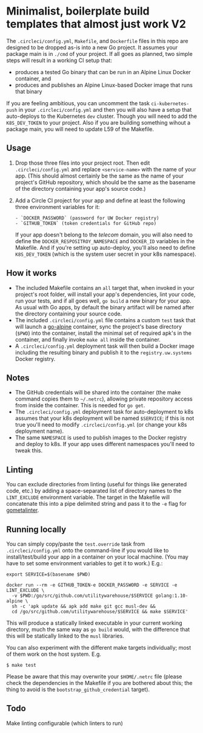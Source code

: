 # Minimalist, boilerplate build templates that almost just work V2

The `.circleci/config.yml`, `Makefile`, and `Dockerfile` files in this repo are designed
to be dropped as-is into a new Go project. It assumes your package main is in `./cmd` of your project.
If all goes as planned, two simple steps will result in a working CI setup that:

- produces a tested Go binary that can be run in an Alpine Linux Docker
    container, and
- produces and publishes an Alpine Linux-based Docker image that runs that
    binary

If you are feeling ambitious, you can uncomment the task `ci-kubernetes-push` in your `.circleci/config.yml` and then you will also have a setup that auto-deploys to the Kubernetes `dev` cluster. Though you will need to add the `K8S_DEV_TOKEN` to your project. Also if you are building something wihout a package main, you will need to update L59 of the Makefile.

## Usage

1. Drop those three files into your project root. Then edit `.circleci/config.yml` and
     replace `<service-name>` with the name of your app. (This should almost
     certainly be the same as the name of your project's GitHub repository,
     which should be the same as the basename of the directory containing your
     app's source code.)
1. Add a Circle CI project for your app and define at least the following
     three environment variables for it:

       - `DOCKER_PASSWORD` (password for UW Docker registry)
       - `GITHUB_TOKEN` (token credentials for GitHub repo)

     If your app doesn't belong to the _telecom_ domain, you will also
     need to define the `DOCKER_RESPOSITROY_NAMESPACE` and `DOCKER_ID`
     variables in the Makefile. And if you're setting up auto-deploy, you'll also need to
     define `K8S_DEV_TOKEN` (which is the system user secret in your k8s
     namespace).

## How it works

- The included Makefile contains an `all` target that, when invoked in your
    project's root folder, will install your app's dependencies, lint your
    code, run your tests, and if all goes well, `go build` a new binary for
    your app. As usual with Go apps, by default the binary artifact will be
    named after the directory containing your source code.
- The included `.circleci/config.yml` file contains a custom `test` task that will
    launch a [go-alpine][1] container, sync the project's base directory
    (`$PWD`) into the container, install the minimal set of required apk's in
    the container, and finally invoke `make all` inside the container.
- A `.circleci/config.yml` deployment task will then build a Docker image including the
    resulting binary and publish it to the `registry.uw.systems` Docker
    registry.

## Notes

- The GitHub credentials will be shared into the container (the make command
  copies them to `~/.netrc`), allowing private repository access from inside
  the container. This is needed for `go get`.
- The `.circleci/config.yml` deployment task for auto-deployment to k8s assumes that your
  k8s deployment will be named `$SERVICE`; if this is not true you'll need to
  modify `.circleci/config.yml` (or change your k8s deployment name).
- The same `NAMESPACE` is used to publish images to the Docker registry and
  deploy to k8s. If your app uses different namespaces you'll need to
  tweak this.

## Linting

You can exclude directories from linting (useful for things like generated
code, etc.) by adding a space-separated list of directory names to the
`LINT_EXCLUDE` environment variable. The target in the Makefile will
concatenate this into a pipe delimited string and pass it to the `-e` flag for
[gometalinter](https://github.com/alecthomas/gometalinter).

## Running locally

You can simply copy/paste the `test.override` task from `.circleci/config.yml` onto the
command-line if you would like to install/test/build your app in a container on
your local machine. (You may have to set some environment variables to get it
to work.) E.g.:

    export SERVICE=$(basename $PWD)

    docker run --rm -e GITHUB_TOKEN-e DOCKER_PASSWORD -e SERVICE -e LINT_EXCLUDE \
      -v $PWD:/go/src/github.com/utilitywarehouse/$SERVICE golang:1.10-alpine \
      sh -c 'apk update && apk add make git gcc musl-dev &&
      cd /go/src/github.com/utilitywarehouse/$SERVICE && make $SERVICE'

This will produce a statically linked executable in your current working
directory, much the same way as `go build` would, with the difference that this
will be statically linked to the `musl` libraries.

You can also experiment with the different make targets individually; most of
them work on the host system. E.g.

    $ make test

Please be aware that this may overwrite your `$HOME/.netrc` file (please check
the dependencies in the Makefile if you are bothered about this; the thing to
avoid is the `bootstrap_github_credential` target).

## Todo

Make linting configurable (which linters to run)

[1]: https://github.com/docker-library/golang/blob/132cd70768e3bc269902e4c7b579203f66dc9f64/.8/alpine/Dockerfile
